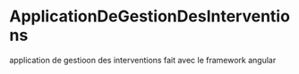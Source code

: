 # ApplicationDeGestionDesInterventions
application de gestioon des interventions fait avec le framework angular
